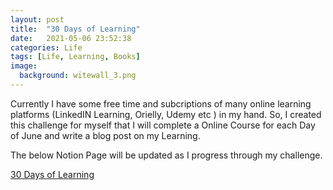 ```yaml
---
layout: post
title:  "30 Days of Learning"
date:   2021-05-06 23:52:38
categories: Life
tags: [Life, Learning, Books]
image:
  background: witewall_3.png
---
```


Currently I have some free time and subcriptions of many online learning platforms (LinkedIN Learning, Orielly, Udemy etc ) in my hand. So, I created this challenge for myself that I will complete a Online Course for each Day of June and write a blog post on my Learning.

The below Notion Page will be updated as I progress through my challenge.

[30 Days of Learning](https://www.notion.so/yogeshpandey/June-30-Days-of-Learning-65a60adfdd504eb2b989649fef13e6d2)